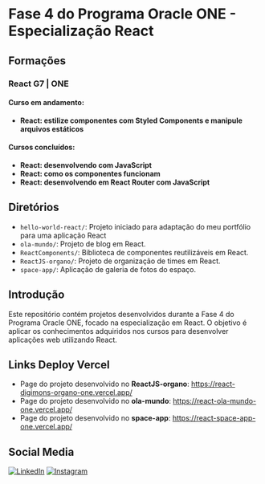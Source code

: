 # Fase 4 do Programa Oracle ONE - Especialização React

## Formações

### React G7 | ONE

#### Curso em andamento:

- **React: estilize componentes com Styled Components e manipule arquivos estáticos**

#### Cursos concluídos:

- **React: desenvolvendo com JavaScript**
- **React: como os componentes funcionam**
- **React: desenvolvendo em React Router com JavaScript**

## Diretórios

- `hello-world-react/`: Projeto iniciado para adaptação do meu portfólio para uma aplicação React
- `ola-mundo/`: Projeto de blog em React.
- `ReactComponents/`: Biblioteca de componentes reutilizáveis em React.
- `ReactJS-organo/`: Projeto de organização de times em React.
- `space-app/`: Aplicação de galeria de fotos do espaço.

## Introdução

Este repositório contém projetos desenvolvidos durante a Fase 4 do Programa Oracle ONE, focado na especialização em React. O objetivo é aplicar os conhecimentos adquiridos nos cursos para desenvolver aplicações web utilizando React.

## Links Deploy Vercel

- Page do projeto desenvolvido no **ReactJS-organo**: https://react-digimons-organo-one.vercel.app/
- Page do projeto desenvolvido no **ola-mundo**: https://react-ola-mundo-one.vercel.app/
- Page do projeto desenvolvido no **space-app**: https://react-space-app-one.vercel.app/

## Social Media

[![LinkedIn](https://img.shields.io/badge/linkedin-%230077B5.svg?style=for-the-badge&logo=linkedin&logoColor=white)](https://linkedin.com/in/lucas-dickmann)
[![Instagram](https://img.shields.io/badge/Instagram-%23E4405F.svg?style=for-the-badge&logo=Instagram&logoColor=white)](https://instagram.com/luksdickmann)

